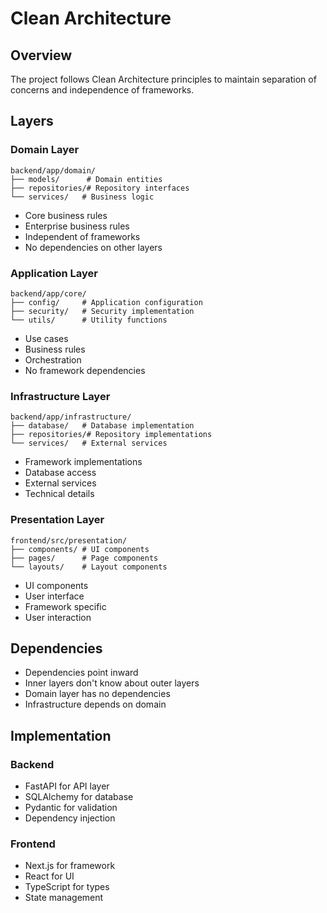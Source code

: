 # Clean Architecture

## Overview

The project follows Clean Architecture principles to maintain separation of concerns and independence of frameworks.

## Layers

### Domain Layer

```
backend/app/domain/
├── models/      # Domain entities
├── repositories/# Repository interfaces
└── services/   # Business logic
```

- Core business rules
- Enterprise business rules
- Independent of frameworks
- No dependencies on other layers

### Application Layer

```
backend/app/core/
├── config/     # Application configuration
├── security/   # Security implementation
└── utils/      # Utility functions
```

- Use cases
- Business rules
- Orchestration
- No framework dependencies

### Infrastructure Layer

```
backend/app/infrastructure/
├── database/   # Database implementation
├── repositories/# Repository implementations
└── services/   # External services
```

- Framework implementations
- Database access
- External services
- Technical details

### Presentation Layer

```
frontend/src/presentation/
├── components/ # UI components
├── pages/      # Page components
└── layouts/    # Layout components
```

- UI components
- User interface
- Framework specific
- User interaction

## Dependencies

- Dependencies point inward
- Inner layers don't know about outer layers
- Domain layer has no dependencies
- Infrastructure depends on domain

## Implementation

### Backend

- FastAPI for API layer
- SQLAlchemy for database
- Pydantic for validation
- Dependency injection

### Frontend

- Next.js for framework
- React for UI
- TypeScript for types
- State management 